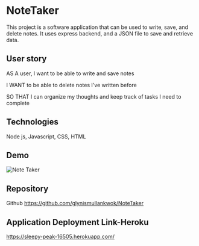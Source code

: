# NoteTaker

This project is a software application that can be used to write, save, and delete notes.  It uses express backend, 
and a JSON file to save and retrieve data.

## User story

AS A user, I want to be able to write and save notes

I WANT to be able to delete notes I've written before

SO THAT I can organize my thoughts and keep track of tasks I need to complete

## Technologies
Node js,  Javascript,  CSS,  HTML

## Demo

![Note Taker](https://user-images.githubusercontent.com/70453836/115131155-ceafd100-9fc3-11eb-9a8e-885c0b3e1c12.gif)

## Repository
Github https://github.com/glynismullankwok/NoteTaker

## Application Deployment Link-Heroku
https://sleepy-peak-16505.herokuapp.com/

